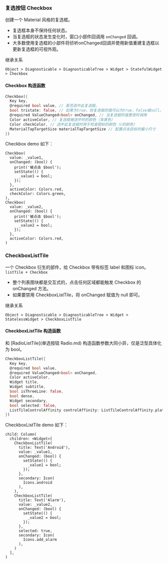 ### 复选按钮 Checkbox

创建一个 Material 风格的复选框。

- 复选框本身不保持任何状态。
- 当复选框的状态发生变化时，窗口小部件回调用 `onChanged` 回调。
- 大多数使用复选框的小部件将侦听onChanged回调并使用新值重建复选框以更新复选框的可视外观。

继承关系
```
Object > Diagnosticable > DiagnosticableTree > Widget > StatefulWidget > Checkbox
```

#### Checkbox 构造函数

``` dart
Checkbox({
  Key key, 
  @required bool value, // 是否选中此复选框。
  bool tristate: false, // 如果为true，则复选框的值可以为true，false或null。
  @required ValueChanged<bool> onChanged, // 当复选框的值更改时调用
  Color activeColor, // 复选框被选中时的颜色（背景色）
  Color checkColor, // 选中此复选框时用于检查图标的颜色（√的颜色）
  MaterialTapTargetSize materialTapTargetSize // 配置点击目标的最小尺寸
})
```

Checkbox demo 如下：
```
Checkbox(
  value: _value1,
  onChanged: (bool) {
    print('被点击 $bool');
    setState(() {
      _value1 = bool;
    });
  },
  activeColor: Colors.red,
  checkColor: Colors.green,
),
Checkbox(
  value: _value2,
  onChanged: (bool) {
    print('被点击 $bool');
    setState(() {
      _value2 = bool;
    });
  },
  activeColor: Colors.red,
)
```

### CheckboxListTile 

一个 Checkbox 衍生的部件，给 Checkbox 带有标签 label 和图标 icon。`listTile + Checkbox`

- 整个列表图块都是交互式的，点击任何区域都能触发 Checkbox 的 onChanged 方法。
- 如果要禁用 CheckboxListTile，将 onChanged 赋值为 null 即可。

继承关系
```
Object > Diagnosticable > DiagnosticableTree > Widget > StatelessWidget > CheckboxListTile
```

#### CheckboxListTile 构造函数

和 [RadioListTile](单选按钮 Radio.md) 构造函数参数大同小异，仅是泛型具体化为 bool。

``` dart
CheckboxListTile({
  Key key, 
  @required bool value, 
  @required ValueChanged<bool> onChanged, 
  Color activeColor, 
  Widget title, 
  Widget subtitle, 
  bool isThreeLine: false, 
  bool dense, 
  Widget secondary, 
  bool selected: false, 
  ListTileControlAffinity controlAffinity: ListTileControlAffinity.platform 
})
```

CheckboxListTile demo 如下：
```
child: Column(
  children: <Widget>[
    CheckboxListTile(
      title: Text('Android'),
      value: _value1,
      onChanged: (bool) {
        setState(() {
          _value1 = bool;
        });
      },
      secondary: Icon(
        Icons.android
      ),
    ),
    CheckboxListTile(
      title: Text('Alarm'),
      value: _value2,
      onChanged: (bool) {
        setState(() {
          _value2 = bool;
        });
      },
      selected: true,
      secondary: Icon(
        Icons.add_alarm
      ),
    )
  ],
)
```

